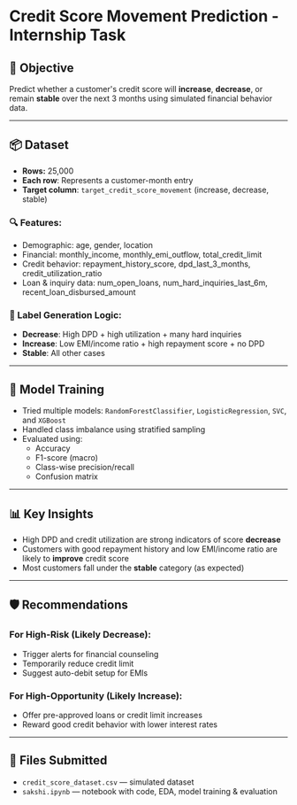 # Credit Score Movement Prediction - Internship Task

## 🎯 Objective
Predict whether a customer's credit score will **increase**, **decrease**, or remain **stable** over the next 3 months using simulated financial behavior data.

---

## 📦 Dataset

- **Rows:** 25,000  
- **Each row**: Represents a customer-month entry  
- **Target column**: `target_credit_score_movement` (increase, decrease, stable)

### 🔍 Features:
- Demographic: age, gender, location
- Financial: monthly_income, monthly_emi_outflow, total_credit_limit
- Credit behavior: repayment_history_score, dpd_last_3_months, credit_utilization_ratio
- Loan & inquiry data: num_open_loans, num_hard_inquiries_last_6m, recent_loan_disbursed_amount

### 🧠 Label Generation Logic:
- **Decrease**: High DPD + high utilization + many hard inquiries  
- **Increase**: Low EMI/income ratio + high repayment score + no DPD  
- **Stable**: All other cases

---

## 🧪 Model Training

- Tried multiple models: `RandomForestClassifier`, `LogisticRegression`, `SVC`, and `XGBoost`
- Handled class imbalance using stratified sampling
- Evaluated using:
  - Accuracy
  - F1-score (macro)
  - Class-wise precision/recall
  - Confusion matrix

---

## 📊 Key Insights

- High DPD and credit utilization are strong indicators of score **decrease**
- Customers with good repayment history and low EMI/income ratio are likely to **improve** credit score
- Most customers fall under the **stable** category (as expected)

---

## 🛡 Recommendations

### For High-Risk (Likely Decrease):
- Trigger alerts for financial counseling
- Temporarily reduce credit limit
- Suggest auto-debit setup for EMIs

### For High-Opportunity (Likely Increase):
- Offer pre-approved loans or credit limit increases
- Reward good credit behavior with lower interest rates

---

## 📁 Files Submitted
- `credit_score_dataset.csv` — simulated dataset
- `sakshi.ipynb` — notebook with code, EDA, model training & evaluation
